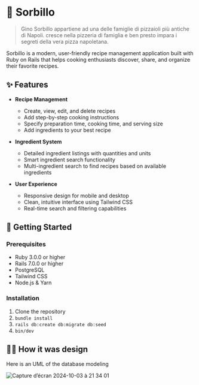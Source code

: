 # 🍳 Sorbillo

> Gino Sorbillo appartiene ad una delle famiglie di pizzaioli più antiche di Napoli. cresce nella pizzeria di famiglia e ben presto impara i segreti della vera pizza napoletana.

Sorbillo is a modern, user-friendly recipe management application built with Ruby on Rails that helps cooking enthusiasts discover, share, and organize their favorite recipes.

## ✨ Features

- **Recipe Management**
  - Create, view, edit, and delete recipes
  - Add step-by-step cooking instructions
  - Specify preparation time, cooking time, and serving size
  - Add ingredients to your best recipe

- **Ingredient System**
  - Detailed ingredient listings with quantities and units
  - Smart ingredient search functionality
  - Multi-ingredient search to find recipes based on available ingredients

- **User Experience**
  - Responsive design for mobile and desktop
  - Clean, intuitive interface using Tailwind CSS
  - Real-time search and filtering capabilities

## 🚀 Getting Started

### Prerequisites

- Ruby 3.0.0 or higher
- Rails 7.0.0 or higher
- PostgreSQL
- Tailwind CSS
- Node.js & Yarn

### Installation

1. Clone the repository
2. ``` bundle install ```
3. ``` rails db:create db:migrate db:seed ```
4. ``` bin/dev ```

## 👨‍💻 How it was design

Here is an UML of the database modeling

![Capture d’écran 2024-10-03 à 21 34 01](https://github.com/user-attachments/assets/e58b5138-61c1-4739-9106-134d7087a472)
